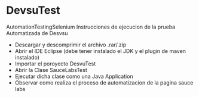 # DevsuTest
AutomationTestingSelenium
Instrucciones de ejecucion de la prueba Automatizada de Desvsu

* Descargar y descomprimir el archivo .rar/.zip
* Abrir el IDE Eclipse (debe tener instalado el JDK y el plugin de maven instalado)
* Importar el poroyecto DesvuTest
* Abrir la Clase SauceLabsTest
* Ejecutar dicha clase como una Java Application
* Observar como realiza el proceso de automatizacion de la pagina sauce labs
